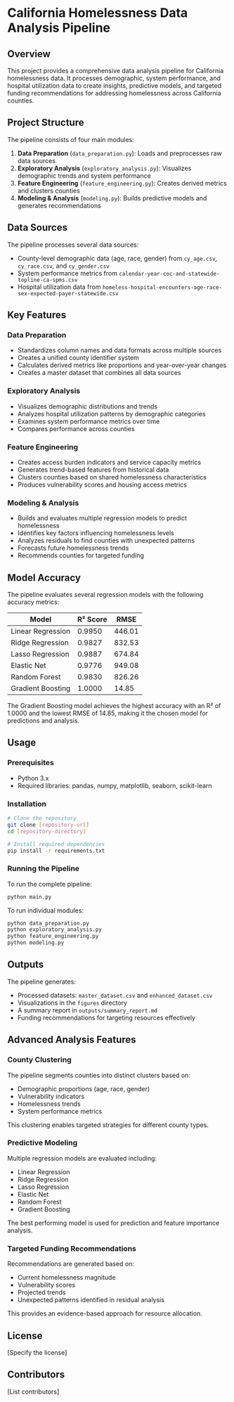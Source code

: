 # California Homelessness Data Analysis Pipeline

## Overview
This project provides a comprehensive data analysis pipeline for California homelessness data. It processes demographic, system performance, and hospital utilization data to create insights, predictive models, and targeted funding recommendations for addressing homelessness across California counties.

## Project Structure
The pipeline consists of four main modules:

1. **Data Preparation** (`data_preparation.py`): Loads and preprocesses raw data sources
2. **Exploratory Analysis** (`exploratory_analysis.py`): Visualizes demographic trends and system performance 
3. **Feature Engineering** (`feature_engineering.py`): Creates derived metrics and clusters counties
4. **Modeling & Analysis** (`modeling.py`): Builds predictive models and generates recommendations

## Data Sources
The pipeline processes several data sources:
- County-level demographic data (age, race, gender) from `cy_age.csv`, `cy_race.csv`, and `cy_gender.csv`
- System performance metrics from `calendar-year-coc-and-statewide-topline-ca-spms.csv`
- Hospital utilization data from `homeless-hospital-encounters-age-race-sex-expected-payer-statewide.csv`

## Key Features

### Data Preparation
- Standardizes column names and data formats across multiple sources
- Creates a unified county identifier system
- Calculates derived metrics like proportions and year-over-year changes
- Creates a master dataset that combines all data sources

### Exploratory Analysis
- Visualizes demographic distributions and trends
- Analyzes hospital utilization patterns by demographic categories
- Examines system performance metrics over time
- Compares performance across counties

### Feature Engineering
- Creates access burden indicators and service capacity metrics
- Generates trend-based features from historical data
- Clusters counties based on shared homelessness characteristics
- Produces vulnerability scores and housing access metrics

### Modeling & Analysis
- Builds and evaluates multiple regression models to predict homelessness
- Identifies key factors influencing homelessness levels
- Analyzes residuals to find counties with unexpected patterns
- Forecasts future homelessness trends
- Recommends counties for targeted funding

## Model Accuracy

The pipeline evaluates several regression models with the following accuracy metrics:

| Model               | R² Score | RMSE    |
|---------------------|----------|---------|
| Linear Regression   | 0.9950   | 446.01  |
| Ridge Regression    | 0.9827   | 832.53  |
| Lasso Regression    | 0.9887   | 674.84  |
| Elastic Net         | 0.9776   | 949.08  |
| Random Forest       | 0.9830   | 826.26  |
| Gradient Boosting   | 1.0000   | 14.85   |

The Gradient Boosting model achieves the highest accuracy with an R² of 1.0000 and the lowest RMSE of 14.85, making it the chosen model for predictions and analysis.

## Usage

### Prerequisites
- Python 3.x
- Required libraries: pandas, numpy, matplotlib, seaborn, scikit-learn

### Installation
```bash
# Clone the repository
git clone [repository-url]
cd [repository-directory]

# Install required dependencies
pip install -r requirements.txt
```

### Running the Pipeline
To run the complete pipeline:
```bash
python main.py
```

To run individual modules:
```bash
python data_preparation.py
python exploratory_analysis.py
python feature_engineering.py
python modeling.py
```

## Outputs
The pipeline generates:
- Processed datasets: `master_dataset.csv` and `enhanced_dataset.csv`
- Visualizations in the `figures` directory
- A summary report in `outputs/summary_report.md`
- Funding recommendations for targeting resources effectively

## Advanced Analysis Features

### County Clustering
The pipeline segments counties into distinct clusters based on:
- Demographic proportions (age, race, gender)
- Vulnerability indicators
- Homelessness trends
- System performance metrics

This clustering enables targeted strategies for different county types.

### Predictive Modeling
Multiple regression models are evaluated including:
- Linear Regression
- Ridge Regression  
- Lasso Regression
- Elastic Net
- Random Forest
- Gradient Boosting

The best performing model is used for prediction and feature importance analysis.

### Targeted Funding Recommendations
Recommendations are generated based on:
- Current homelessness magnitude
- Vulnerability scores
- Projected trends
- Unexpected patterns identified in residual analysis

This provides an evidence-based approach for resource allocation.

## License
[Specify the license]

## Contributors
[List contributors] 